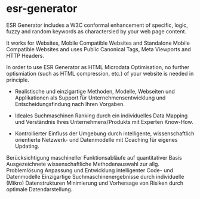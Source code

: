 # esr-generator

ESR Generator includes a W3C conformal enhancement of specific, logic, fuzzy and random keywords as charactersied by your web page content.

It works for Websites, Mobile Compatible Websites and Standalone Mobile Compatible Websites and uses Public Canonical Tags, Meta Viewports and HTTP Headers.

In order to use ESR Generator as HTML Microdata Optimisation, no further optismiation (such as HTML compression, etc.) 
of your website is needed in principle.


- Realistische und einzigartige Methoden, Modelle, Webseiten und Applikationen als Support für Unternehmensentwicklung und Entscheidungsfindung nach Ihren Vorgaben.


- Ideales Suchmaschinen Ranking durch ein individuelles Data Mapping und Verständnis Ihres Unternehmens/Produkts mit Experten Know-How.


- Kontrollierter Einfluss der Umgebung durch intelligente, wissenschaftlich orientierte Netzwerk- und Datenmodelle mit Coaching für eigenes Updating.
	

Berücksichtigung maschineller Funktionsabläufe auf quantitativer Basis Ausgezeichnete wissenschaftliche Methodenauswahl zur allg. Problemlösung
Anpassung und Entwicklung intelligenter Code- und Datenmodelle Einzigartige Suchmaschinenergebnisse durch individuelle (Mikro) Datenstrukturen 
Minimierung und Vorhersage von Risiken durch optimale Datendarstellung.
